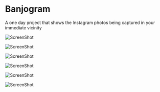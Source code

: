 Banjogram
=========

A one day project that shows the Instagram photos being captured in your immediate vicinity

![ScreenShot](https://github.com/briansoule/Banjogram/raw/master/Screenshots/photo%200.PNG)

![ScreenShot](https://github.com/briansoule/Banjogram/raw/master/Screenshots/photo%201.PNG)

![ScreenShot](https://github.com/briansoule/Banjogram/raw/master/Screenshots/photo%202.PNG)

![ScreenShot](https://github.com/briansoule/Banjogram/raw/master/Screenshots/photo%206.PNG)

![ScreenShot](https://github.com/briansoule/Banjogram/raw/master/Screenshots/photo%203.PNG)

![ScreenShot](https://github.com/briansoule/Banjogram/raw/master/Screenshots/photo%204.PNG)
